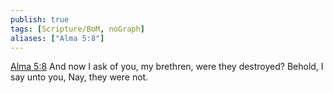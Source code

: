 ```yaml
---
publish: true
tags: [Scripture/BoM, noGraph]
aliases: ["Alma 5:8"]
---
```

[Alma 5:8](https://churchofjesuschrist.org/study/scriptures/bofm/alma/5?lang=eng&id=p8#p8) And now I ask of you, my brethren, were they destroyed? Behold, I say unto you, Nay, they were not.
